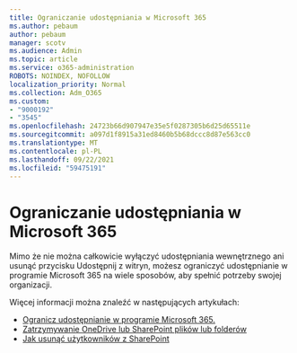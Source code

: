 ```yaml
---
title: Ograniczanie udostępniania w Microsoft 365
ms.author: pebaum
author: pebaum
manager: scotv
ms.audience: Admin
ms.topic: article
ms.service: o365-administration
ROBOTS: NOINDEX, NOFOLLOW
localization_priority: Normal
ms.collection: Adm_O365
ms.custom:
- "9000192"
- "3545"
ms.openlocfilehash: 24723b66d907947e35e5f0287305b6d25d65511e
ms.sourcegitcommit: a097d1f8915a31ed8460b5b68dccc8d87e563cc0
ms.translationtype: MT
ms.contentlocale: pl-PL
ms.lasthandoff: 09/22/2021
ms.locfileid: "59475191"
---
```

# <a name="limit-sharing-in-microsoft-365"></a>Ograniczanie udostępniania w Microsoft 365

Mimo że nie można całkowicie wyłączyć udostępniania wewnętrznego ani usunąć przycisku Udostępnij z witryn, możesz ograniczyć udostępnianie w programie Microsoft 365 na wiele sposobów, aby spełnić potrzeby swojej organizacji. 

Więcej informacji można znaleźć w następujących artykułach:

- [Ogranicz udostępnianie w programie Microsoft 365.](https://docs.microsoft.com/Office365/Enterprise/microsoft-365-limit-sharing)
- [Zatrzymywanie OneDrive lub SharePoint plików lub folderów](https://support.office.com/article/stop-sharing-onedrive-or-sharepoint-files-or-folders-or-change-permissions-0a36470f-d7fe-40a0-bd74-0ac6c1e13323)
- [Jak usunąć użytkowników z SharePoint](https://docs.microsoft.com/sharepoint/remove-users)